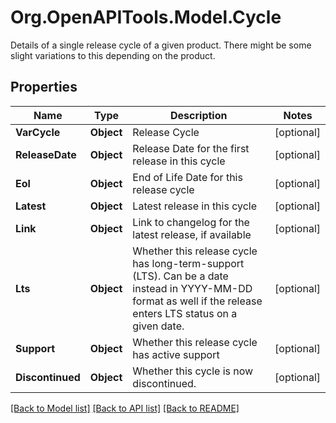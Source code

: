 # Org.OpenAPITools.Model.Cycle
Details of a single release cycle of a given product. There might be some slight variations to this depending on the product.

## Properties

Name | Type | Description | Notes
------------ | ------------- | ------------- | -------------
**VarCycle** | **Object** | Release Cycle | [optional] 
**ReleaseDate** | **Object** | Release Date for the first release in this cycle | [optional] 
**Eol** | **Object** | End of Life Date for this release cycle | [optional] 
**Latest** | **Object** | Latest release in this cycle | [optional] 
**Link** | **Object** | Link to changelog for the latest release, if available | [optional] 
**Lts** | **Object** | Whether this release cycle has long-term-support (LTS). Can be a date instead in YYYY-MM-DD format as well if the release enters LTS status on a given date.  | [optional] 
**Support** | **Object** | Whether this release cycle has active support | [optional] 
**Discontinued** | **Object** | Whether this cycle is now discontinued. | [optional] 

[[Back to Model list]](../README.md#documentation-for-models) [[Back to API list]](../README.md#documentation-for-api-endpoints) [[Back to README]](../README.md)

